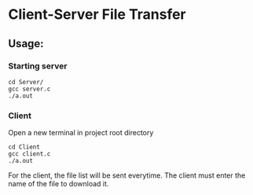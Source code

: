 # Client-Server File Transfer

## Usage:
### Starting server
```
cd Server/
gcc server.c
./a.out
```
### Client
Open a new terminal in project root directory
```
cd Client
gcc client.c
./a.out
```

For the client, the file list will be sent everytime. The client must enter the name of the file to download it.
